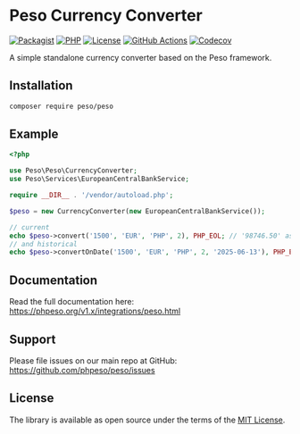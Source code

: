 # Peso Currency Converter

[![Packagist]][Packagist Link]
[![PHP]][Packagist Link]
[![License]][License Link]
[![GitHub Actions]][GitHub Actions Link]
[![Codecov]][Codecov Link]

[Packagist]: https://img.shields.io/packagist/v/peso/peso.svg?style=flat-square
[PHP]: https://img.shields.io/packagist/php-v/peso/peso.svg?style=flat-square
[License]: https://img.shields.io/packagist/l/peso/peso.svg?style=flat-square
[GitHub Actions]: https://img.shields.io/github/actions/workflow/status/phpeso/peso/ci.yml?style=flat-square
[Codecov]: https://img.shields.io/codecov/c/gh/phpeso/peso?style=flat-square

[Packagist Link]: https://packagist.org/packages/peso/peso
[GitHub Actions Link]: https://github.com/phpeso/peso/actions
[Codecov Link]: https://codecov.io/gh/phpeso/peso
[License Link]: LICENSE.md

A simple standalone currency converter based on the Peso framework.

## Installation

```bash
composer require peso/peso
```

## Example

```php
<?php

use Peso\Peso\CurrencyConverter;
use Peso\Services\EuropeanCentralBankService;

require __DIR__ . '/vendor/autoload.php';

$peso = new CurrencyConverter(new EuropeanCentralBankService());

// current
echo $peso->convert('1500', 'EUR', 'PHP', 2), PHP_EOL; // '98746.50' as of 2025-06-22
// and historical
echo $peso->convertOnDate('1500', 'EUR', 'PHP', 2, '2025-06-13'), PHP_EOL; // '97059.00'
```

## Documentation

Read the full documentation here: <https://phpeso.org/v1.x/integrations/peso.html>

## Support

Please file issues on our main repo at GitHub: <https://github.com/phpeso/peso/issues>

## License

The library is available as open source under the terms of the [MIT License][License Link].

